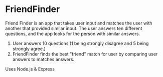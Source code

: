 # FriendFinder

Friend Finder is an app that takes user input and matches the user with another that provided similar input. 
The user answers ten different questions, and the app looks for the person with similar answers.

  1. User answers 10 questions (1 being strongly disagree and 5 being strongly agree.)
  2. FriendFinder finds the best "friend" match for user by comparing user answers to matches answers.
  
  
Uses Node.js & Express

